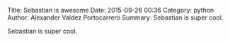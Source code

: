 Title: Sebastian is awesome
Date: 2015-09-26 00:36
Category: python
Author: Alexander Valdez Portocarrero
Summary: Sebastian is super cool.

Sebastian is super cool.
